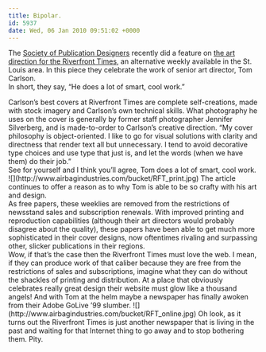 ```yaml
---
title: Bipolar.
id: 5937
date: Wed, 06 Jan 2010 09:51:02 +0000
---
```


The [Society of Publication Designers](http://www.spd.org/) recently did a feature on [the art direction for the Riverfront Times](http://www.spd.org/2010/01/the-smart-cover-design-of-the.php), an alternative weekly available in the St. Louis area. In this piece they celebrate the work of senior art director, Tom Carlson.  
 In short, they say, “He does a lot of smart, cool work.”

<div class="quote">Carlson’s best covers at Riverfront Times are complete self-creations, made with stock imagery and Carlson’s own technical skills. What photography he uses on the cover is generally by former staff photographer Jennifer Silverberg, and is made-to-order to Carlson’s creative direction. “My cover philosophy is object-oriented. I like to go for visual solutions with clarity and directness that render text all but unnecessary. I tend to avoid decorative type choices and use type that just is, and let the words (when we have them) do their job.”</div>See for yourself and I think you’ll agree, Tom does a lot of smart, cool work.  
![](http://www.airbagindustries.com/bucket/RFT_print.jpg)  
 The article continues to offer a reason as to why Tom is able to be so crafty with his art and design.

<div class="quote">As free papers, these weeklies are removed from the restrictions of newsstand sales and subscription renewals. With improved printing and reproduction capabilities (although their art directors would probably disagree about the quality), these papers have been able to get much more sophisticated in their cover designs, now oftentimes rivaling and surpassing other, slicker publications in their regions. </div>Wow, if that’s the case then the Riverfront Times must love the web. I mean, if they can produce work of that caliber because they are free from the restrictions of sales and subscriptions, imagine what they can do without the shackles of printing and distribution. At a place that obviously celebrates really great design their website must glow like a thousand angels! And with Tom at the helm maybe a newspaper has finally awoken from their Adobe GoLive ’99 slumber.  
![](http://www.airbagindustries.com/bucket/RFT_online.jpg)  
 Oh look, as it turns out the Riverfront Times is just another newspaper that is living in the past and waiting for that Internet thing to go away and to stop bothering them. Pity.


